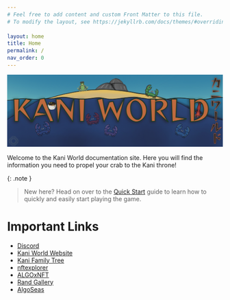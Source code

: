 ```yaml
---
# Feel free to add content and custom Front Matter to this file.
# To modify the layout, see https://jekyllrb.com/docs/themes/#overriding-theme-defaults

layout: home
title: Home
permalink: /
nav_order: 0
---
```


![Banner](/assets/images/banner.png)

Welcome to the Kani World documentation site. Here you will find the
information you need to propel your crab to the Kani throne!

{: .note }
> New here? Head on over to the [Quick Start](/docs/quick-start) guide to learn
> how to quickly and easily start playing the game.

# Important Links
- [Discord](https://discord.gg/Npybs2RTwV)
- [Kani World Website](https://kani.world)
- [Kani Family Tree](https://kani.family)
- [nftexplorer](https://www.nftexplorer.app/collection/kani-world)
- [ALGOxNFT](https://algoxnft.com/collection/kani-world)
- [Rand Gallery](https://www.randgallery.com/collection/kani-world/)
- [AlgoSeas](https://algoseas.io/marketplace/collection/Kani%20World?view=listings&sort=price-asc&filters=%7B%7D)